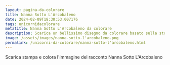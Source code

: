 ```yaml
---
layout: pagina-da-colorare
title: Nanna Sotto L'Arcobaleno
date: 2024-02-09T18:30:53.007176
tags: unicornidacolorare
metatitle: Nanna Sotto L'Arcobaleno da colorare
description: Scarica un bellissimo disegno da colorare basato sulla storia Nanna Sotto L'Arcobaleno
image: /assets/images/nanna-sotto-l'arcobaleno.png
permalink: /unicorni-da-colorare/nanna-sotto-l'arcobaleno.html
---
```

Scarica stampa e colora l'immagine del racconto Nanna Sotto L'Arcobaleno

